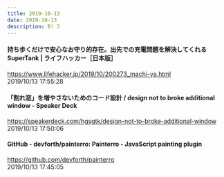 ```yaml
---
title: 2019-10-13
date: 2019-10-13
description: B! 3
---
```


#### 持ち歩くだけで安心なお守り的存在。出先での充電問題を解決してくれるSuperTank | ライフハッカー［日本版］
https://www.lifehacker.jp/2019/10/200273_machi-ya.html<br>
2019/10/13 17:55:28<br>


#### 「割れ窓」を増やさないためのコード設計 / design not to broke additional window - Speaker Deck
https://speakerdeck.com/hgsgtk/design-not-to-broke-additional-window<br>
2019/10/13 17:50:06<br>


#### GitHub - devforth/painterro: Painterro - JavaScript painting plugin
https://github.com/devforth/painterro<br>
2019/10/13 17:45:05<br>


